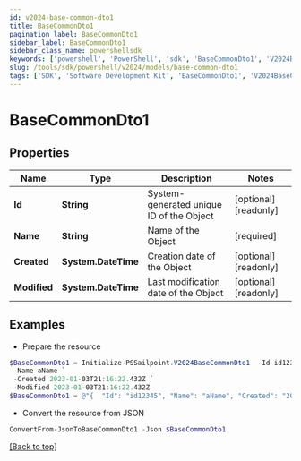 ```yaml
---
id: v2024-base-common-dto1
title: BaseCommonDto1
pagination_label: BaseCommonDto1
sidebar_label: BaseCommonDto1
sidebar_class_name: powershellsdk
keywords: ['powershell', 'PowerShell', 'sdk', 'BaseCommonDto1', 'V2024BaseCommonDto1'] 
slug: /tools/sdk/powershell/v2024/models/base-common-dto1
tags: ['SDK', 'Software Development Kit', 'BaseCommonDto1', 'V2024BaseCommonDto1']
---
```



# BaseCommonDto1

## Properties

Name | Type | Description | Notes
------------ | ------------- | ------------- | -------------
**Id** | **String** | System-generated unique ID of the Object | [optional] [readonly] 
**Name** | **String** | Name of the Object | [required]
**Created** | **System.DateTime** | Creation date of the Object | [optional] [readonly] 
**Modified** | **System.DateTime** | Last modification date of the Object | [optional] [readonly] 

## Examples

- Prepare the resource
```powershell
$BaseCommonDto1 = Initialize-PSSailpoint.V2024BaseCommonDto1  -Id id12345 `
 -Name aName `
 -Created 2023-01-03T21:16:22.432Z `
 -Modified 2023-01-03T21:16:22.432Z
$BaseCommonDto1 = @"{  "Id": "id12345", "Name": "aName", "Created": "2023-01-03T21:16:22.432Z", "Modified": "2023-01-03T21:16:22.432Z" }"@
```

- Convert the resource from JSON
```powershell
ConvertFrom-JsonToBaseCommonDto1 -Json $BaseCommonDto1
```


[[Back to top]](#) 

